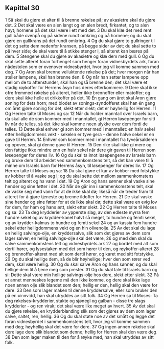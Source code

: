 ## Kapittel 30

1 Så skal du gjøre et alter til å brenne røkelse på; av akasietre skal du gjøre det.
2 Det skal være en alen langt og en alen bredt, firkantet, og to alen høyt; hornene på det skal være i ett med det.
3 Du skal klæ det med rent gull både ovenpå og på sidene rundt omkring og på hornene; og du skal gjøre en gullkrans på det rundt omkring.
4 Og du skal gjøre to gullringer til det og sette dem nedenfor kransen, på begge sider av det; du skal sette to på hver side; de skal være til å stikke stenger i, så alteret kan bæres på dem.
5 Stengene skal du gjøre av akasietre og klæ dem med gull.
6 Og du skal sette alteret foran forhenget som henger foran vidnesbyrdets ark, foran nådestolen som er ovenover vidnesbyrdet, hvor jeg vil komme sammen med deg.
7 Og Aron skal brenne velluktende røkelse på det; hver morgen når han steller lampene, skal han brenne den.
8 Og når han setter lampene opp mellom de to aftenstunder, skal han også brenne den; det skal være et stadig røykoffer for Herrens åsyn hos deres efterkommere.
9 Dere skal ikke ofre fremmed røkelse på alteret, heller ikke brennoffer eller matoffer; og dere skal ikke helle ut drikkoffer på det.
10 Én gang om året skal Aron gjøre soning for dets horn; med blodet av sonings-syndofferet skal han én gang om året gjøre soning for det, slekt etter slekt; det er høyhellig for Herren.
11 Og Herren talte til Moses og sa:
12 Når du holder manntall over Israels barn, da skal alle de som kommer med i manntallet, gi Herren løsepenger for sitt liv når de telles, så det ikke skal komme noen ulykke over dem fordi de telles.
13 Dette skal enhver gi som kommer med i manntallet: en halv sekel etter helligdommens vekt - sekelen er tyve gera - denne halve sekel er en gave til Herren.
14 Enhver som kommer med i manntallet fra tyveårsalderen og opover, skal gi denne gave til Herren.
15 Den rike skal ikke gi mere og den fattige ikke mindre enn en halv sekel når dere gir gaven til Herren som løsepenger for deres liv.
16 Og du skal ta imot løsepengene av Israels barn og bruke dem til arbeidet ved sammenkomstens telt, så det kan være til å minne om Israels barn for Herrens åsyn, til løsepenger for deres liv.
17 Og Herren talte til Moses og sa:
18 Du skal gjøre et kar av kobber med fotstykke av kobber til å vaske seg i; og du skal sette det mellom sammenkomstens telt og alteret og ha vann i det.
19 Og Aron og hans sønner skal vaske sine hender og sine føtter i det.
20 Når de går inn i sammenkomstens telt, skal de vaske seg med vann for at de ikke skal dø; likeså når de treder fram til alteret for å gjøre tjeneste og brenne ildoffer for Herren.
21 De skal vaske sine hender og sine føtter for at de ikke skal dø; dette skal være en evig lov for dem, for ham og hans ætt, slekt etter slekt.
22 Og Herren talte til Moses og sa:
23 Ta deg krydderier av ypperste slag, av den edleste myrra fem hundre sekel og av krydder-kanel halvt så meget, to hundre og femti sekel, og av krydder-kalmus to hundre og femti sekel
24 og av kassia fem hundre sekel etter helligdommens vekt og en hin olivenolje.
25 Av det skal du lage en hellig salvings-olje, en kryddersalve, slik som det gjøres av dem som lager salver; en hellig salvings-olje skal det være,
26 og med den skal du salve sammenkomstens telt og vidnesbyrdets ark
27 og bordet med alt som dertil hører, og lysestaken med det som hører til den, og røykoffer-alteret
28 og brennoffer-alteret med alt som dertil hører, og karet med sitt fotstykke.
29 Og du skal hellige dem, så de blir høyhellige; hver den som rører ved dem, skal være hellig.
30 Og du skal salve Aron og hans sønner, og du skal hellige dem til å tjene meg som prester.
31 Og du skal tale til Israels barn og si: Dette skal være min hellige salvings-olje hos dere, slekt etter slekt.
32 På et annet menneskes legeme må den ikke komme, og dere skal ikke lage noen annen olje slik blandet som den; hellig er den, hellig skal den være for dere.
33 Den som lager maken til denne kryddersalve, eller som bruker den på en uinnvidd, han skal utryddes av sitt folk.
34 Og Herren sa til Moses: Ta deg røkelses-krydderier, stakte og sjønegl og galban - disse tre slags krydderier - og ren virak; det skal være like meget av hvert.
35 Av det skal du gjøre røkelse, en krydderblanding slik som det gjøres av dem som lager salve, saltet, ren, hellig.
36 Og du skal støte noe av det smått og legge det foran vidnesbyrdet i sammenkomstens telt, hvor jeg vil komme sammen med deg; høyhellig skal det være for dere.
37 Og ingen annen røkelse skal dere lage dere slik blandet som denne; hellig for Herren skal den være deg.
38 Den som lager maken til den for å røyke med, han skal utryddes av sitt folk.
